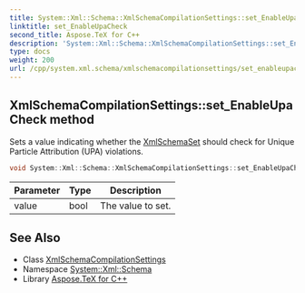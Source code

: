 ```yaml
---
title: System::Xml::Schema::XmlSchemaCompilationSettings::set_EnableUpaCheck method
linktitle: set_EnableUpaCheck
second_title: Aspose.TeX for C++
description: 'System::Xml::Schema::XmlSchemaCompilationSettings::set_EnableUpaCheck method. Sets a value indicating whether the XmlSchemaSet should check for Unique Particle Attribution (UPA) violations in C++.'
type: docs
weight: 200
url: /cpp/system.xml.schema/xmlschemacompilationsettings/set_enableupacheck/
---
```

## XmlSchemaCompilationSettings::set_EnableUpaCheck method


Sets a value indicating whether the [XmlSchemaSet](../../xmlschemaset/) should check for Unique Particle Attribution (UPA) violations.

```cpp
void System::Xml::Schema::XmlSchemaCompilationSettings::set_EnableUpaCheck(bool value)
```


| Parameter | Type | Description |
| --- | --- | --- |
| value | bool | The value to set. |

## See Also

* Class [XmlSchemaCompilationSettings](../)
* Namespace [System::Xml::Schema](../../)
* Library [Aspose.TeX for C++](../../../)
